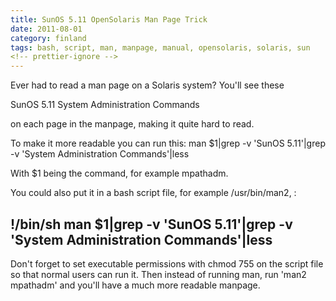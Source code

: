 ```yaml
---
title: SunOS 5.11 OpenSolaris Man Page Trick
date: 2011-08-01
category: finland
tags: bash, script, man, manpage, manual, opensolaris, solaris, sun
<!-- prettier-ignore -->
---
```


Ever had to read a man page on a Solaris system? You'll see these

SunOS 5.11 System Administration Commands

on each page in the manpage, making it quite hard to read.

To make it more readable you can run this: man $1|grep -v 'SunOS 5.11'|grep -v
'System Administration Commands'|less

With $1 being the command, for example mpathadm.

You could also put it in a bash script file, for example /usr/bin/man2, :

## !/bin/sh man $1|grep -v 'SunOS 5.11'|grep -v 'System Administration Commands'|less

Don't forget to set executable permissions with chmod 755 on the script file so
that normal users can run it. Then instead of running man, run 'man2 mpathadm'
and you'll have a much more readable manpage.
